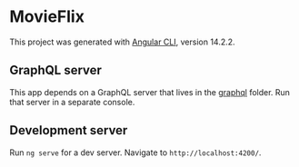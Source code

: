 # MovieFlix

This project was generated with [Angular CLI](https://github.com/angular/angular-cli), version 14.2.2.

## GraphQL server

This app depends on a GraphQL server that lives in the [graphql](./graphql) folder. Run that server in a separate console.

## Development server

Run `ng serve` for a dev server. Navigate to `http://localhost:4200/`.
